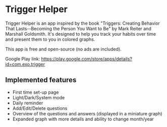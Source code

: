 # Trigger Helper

Trigger Helper is an app inspired by the book "Triggers: Creating Behavior That Lasts--Becoming the Person You Want to Be" by Mark Reiter and Marshall Goldsmith.
It's designed to help you track your habits over time and present them to you in colored graphs.

This app is free and open-source (no ads are included).

Google Play link: https://play.google.com/store/apps/details?id=com.exo.trigger

## Implemented features
- First time set-up page
- Light/Dark/System mode
- Daily reminder
- Add/Edit/Delete questions
- Overview of the questions and answers (displayed in a miniature graph)
- Expanded graph with more details and ability to change month/year
